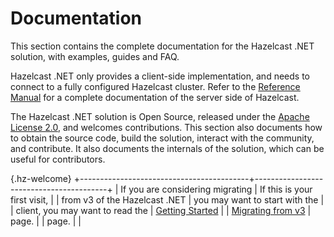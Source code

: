 # Documentation

This section contains the complete documentation for the Hazelcast .NET solution, with examples, guides and FAQ.

Hazelcast .NET only provides a client-side implementation, and needs to connect to a fully configured Hazelcast cluster. Refer to the [Reference Manual](https://docs.hazelcast.com/hazelcast/latest/) for a complete documentation of the server side of Hazelcast.

The Hazelcast .NET solution is Open Source, released under the [Apache License 2.0](https://www.apache.org/licenses/LICENSE-2.0), and welcomes contributions. This section also documents how to obtain the source code, build the solution, interact with the community, and contribute. It also documents the internals of the solution, which can be useful for
contributors.

{.hz-welcome}
+------------------------------------------+-----------------------------------------+
| If you are considering migrating         | If this is your first visit,            |
| from v3 of the Hazelcast .NET            | you may want to start with the          |
| client, you may want to read the         | [Getting Started](getting-started.html) |
| [Migrating from v3](migratingFrom3.html) | page.                                   |
| page.                                    |                                         |
